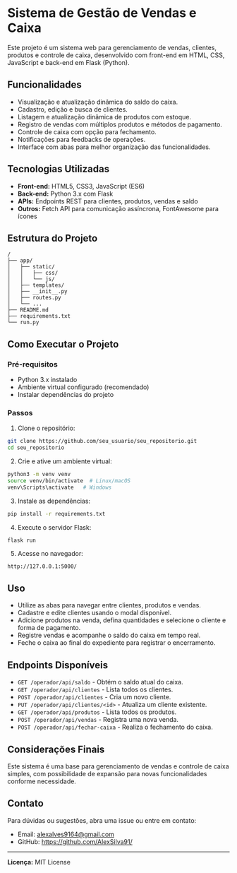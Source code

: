 
# Sistema de Gestão de Vendas e Caixa

Este projeto é um sistema web para gerenciamento de vendas, clientes, produtos e controle de caixa, desenvolvido com front-end em HTML, CSS, JavaScript e back-end em Flask (Python). 

## Funcionalidades

- Visualização e atualização dinâmica do saldo do caixa.
- Cadastro, edição e busca de clientes.
- Listagem e atualização dinâmica de produtos com estoque.
- Registro de vendas com múltiplos produtos e métodos de pagamento.
- Controle de caixa com opção para fechamento.
- Notificações para feedbacks de operações.
- Interface com abas para melhor organização das funcionalidades.

## Tecnologias Utilizadas

- **Front-end:** HTML5, CSS3, JavaScript (ES6)
- **Back-end:** Python 3.x com Flask
- **APIs:** Endpoints REST para clientes, produtos, vendas e saldo
- **Outros:** Fetch API para comunicação assíncrona, FontAwesome para ícones

## Estrutura do Projeto

```
/
├── app/
│   ├── static/
│   │   ├── css/
│   │   └── js/
│   ├── templates/
│   ├── __init__.py
│   ├── routes.py
│   └── ...
├── README.md
├── requirements.txt
└── run.py
```

## Como Executar o Projeto

### Pré-requisitos

- Python 3.x instalado
- Ambiente virtual configurado (recomendado)
- Instalar dependências do projeto

### Passos

1. Clone o repositório:
```bash
git clone https://github.com/seu_usuario/seu_repositorio.git
cd seu_repositorio
```

2. Crie e ative um ambiente virtual:
```bash
python3 -m venv venv
source venv/bin/activate  # Linux/macOS
venv\Scripts\activate   # Windows
```

3. Instale as dependências:
```bash
pip install -r requirements.txt
```

4. Execute o servidor Flask:
```bash
flask run
```

5. Acesse no navegador:
```
http://127.0.0.1:5000/
```

## Uso

- Utilize as abas para navegar entre clientes, produtos e vendas.
- Cadastre e edite clientes usando o modal disponível.
- Adicione produtos na venda, defina quantidades e selecione o cliente e forma de pagamento.
- Registre vendas e acompanhe o saldo do caixa em tempo real.
- Feche o caixa ao final do expediente para registrar o encerramento.

## Endpoints Disponíveis

- `GET /operador/api/saldo` - Obtém o saldo atual do caixa.
- `GET /operador/api/clientes` - Lista todos os clientes.
- `POST /operador/api/clientes` - Cria um novo cliente.
- `PUT /operador/api/clientes/<id>` - Atualiza um cliente existente.
- `GET /operador/api/produtos` - Lista todos os produtos.
- `POST /operador/api/vendas` - Registra uma nova venda.
- `POST /operador/api/fechar-caixa` - Realiza o fechamento do caixa.

## Considerações Finais

Este sistema é uma base para gerenciamento de vendas e controle de caixa simples, com possibilidade de expansão para novas funcionalidades conforme necessidade.

## Contato

Para dúvidas ou sugestões, abra uma issue ou entre em contato:

- Email: alexalves9164@gmail.com
- GitHub: https://github.com/AlexSilva91/

---

**Licença:** MIT License

